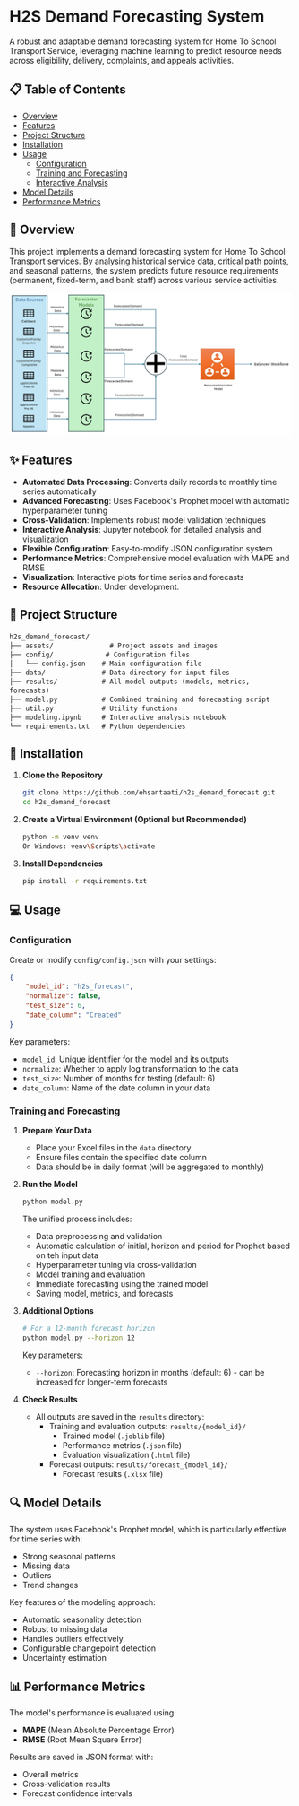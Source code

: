 # H2S Demand Forecasting System

A robust and adaptable demand forecasting system for Home To School Transport Service, leveraging machine learning to predict resource needs across eligibility, delivery, complaints, and appeals activities.

## 📋 Table of Contents
- [Overview](#overview)
- [Features](#features)
- [Project Structure](#project-structure)
- [Installation](#installation)
- [Usage](#usage)
  - [Configuration](#configuration)
  - [Training and Forecasting](#training-and-forecasting)
  - [Interactive Analysis](#interactive-analysis)
- [Model Details](#model-details)
- [Performance Metrics](#performance-metrics)
## 🎯 Overview

This project implements a demand forecasting system for Home To School Transport services. By analysing historical service data, critical path points, and seasonal patterns, the system predicts future resource requirements (permanent, fixed-term, and bank staff) across various service activities.

![Model Overview](assets/Model_Overview.jpg)

## ✨ Features

- **Automated Data Processing**: Converts daily records to monthly time series automatically
- **Advanced Forecasting**: Uses Facebook's Prophet model with automatic hyperparameter tuning
- **Cross-Validation**: Implements robust model validation techniques
- **Interactive Analysis**: Jupyter notebook for detailed analysis and visualization
- **Flexible Configuration**: Easy-to-modify JSON configuration system
- **Performance Metrics**: Comprehensive model evaluation with MAPE and RMSE
- **Visualization**: Interactive plots for time series and forecasts
- **Resource Allocation**: Under development.

## 📁 Project Structure

```
h2s_demand_forecast/
├── assets/              # Project assets and images
├── config/             # Configuration files
│   └── config.json    # Main configuration file
├── data/              # Data directory for input files
├── results/           # All model outputs (models, metrics, forecasts)
├── model.py           # Combined training and forecasting script
├── util.py            # Utility functions
├── modeling.ipynb     # Interactive analysis notebook
└── requirements.txt   # Python dependencies
```

## 🚀 Installation

1. **Clone the Repository**
   ```bash
   git clone https://github.com/ehsantaati/h2s_demand_forecast.git
   cd h2s_demand_forecast
   ```

2. **Create a Virtual Environment (Optional but Recommended)**
   ```bash
   python -m venv venv
   On Windows: venv\Scripts\activate
   ```

3. **Install Dependencies**
   ```bash
   pip install -r requirements.txt
   ```

## 💻 Usage

### Configuration

Create or modify `config/config.json` with your settings:

```json
{
    "model_id": "h2s_forecast",
    "normalize": false,
    "test_size": 6,
    "date_column": "Created"
}
```

Key parameters:
- `model_id`: Unique identifier for the model and its outputs
- `normalize`: Whether to apply log transformation to the data
- `test_size`: Number of months for testing (default: 6)
- `date_column`: Name of the date column in your data

### Training and Forecasting

1. **Prepare Your Data**
   - Place your Excel files in the `data` directory
   - Ensure files contain the specified date column
   - Data should be in daily format (will be aggregated to monthly)

2. **Run the Model**
   ```bash
   python model.py
   ```
   
   The unified process includes:
   - Data preprocessing and validation
   - Automatic calculation of initial, horizon and period for Prophet based on teh input data
   - Hyperparameter tuning via cross-validation
   - Model training and evaluation
   - Immediate forecasting using the trained model
   - Saving model, metrics, and forecasts

3. **Additional Options**
   ```bash
   # For a 12-month forecast horizon
   python model.py --horizon 12
   ```
   
   Key parameters:
   - `--horizon`: Forecasting horizon in months (default: 6) - can be increased for longer-term forecasts

4. **Check Results**
   - All outputs are saved in the `results` directory:
     - Training and evaluation outputs: `results/{model_id}/`
       - Trained model (`.joblib` file)
       - Performance metrics (`.json` file)
       - Evaluation visualization (`.html` file)
     - Forecast outputs: `results/forecast_{model_id}/`
       - Forecast results (`.xlsx` file)


## 🔍 Model Details

The system uses Facebook's Prophet model, which is particularly effective for time series with:
- Strong seasonal patterns
- Missing data
- Outliers
- Trend changes

Key features of the modeling approach:
- Automatic seasonality detection
- Robust to missing data
- Handles outliers effectively
- Configurable changepoint detection
- Uncertainty estimation

## 📊 Performance Metrics

The model's performance is evaluated using:
- **MAPE** (Mean Absolute Percentage Error)
- **RMSE** (Root Mean Square Error)

Results are saved in JSON format with:
- Overall metrics
- Cross-validation results
- Forecast confidence intervals

